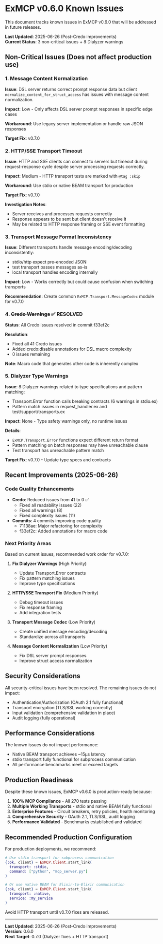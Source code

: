 # ExMCP v0.6.0 Known Issues

This document tracks known issues in ExMCP v0.6.0 that will be addressed in future releases.

**Last Updated**: 2025-06-26 (Post-Credo improvements)  
**Current Status**: 3 non-critical issues + 8 Dialyzer warnings

## Non-Critical Issues (Does not affect production use)

### 1. Message Content Normalization

**Issue**: DSL server returns correct prompt response data but client `normalize_content_for_struct_access` has issues with message content normalization.

**Impact**: Low - Only affects DSL server prompt responses in specific edge cases

**Workaround**: Use legacy server implementation or handle raw JSON responses

**Target Fix**: v0.7.0

### 2. HTTP/SSE Transport Timeout

**Issue**: HTTP and SSE clients can connect to servers but timeout during request-response cycle despite server processing requests correctly.

**Impact**: Medium - HTTP transport tests are marked with `@tag :skip`

**Workaround**: Use stdio or native BEAM transport for production

**Target Fix**: v0.7.0

**Investigation Notes**:
- Server receives and processes requests correctly
- Response appears to be sent but client doesn't receive it
- May be related to HTTP response framing or SSE event formatting

### 3. Transport Message Format Inconsistency

**Issue**: Different transports handle message encoding/decoding inconsistently:
- stdio/http expect pre-encoded JSON
- test transport passes messages as-is
- local transport handles encoding internally

**Impact**: Low - Works correctly but could cause confusion when switching transports

**Recommendation**: Create common `ExMCP.Transport.MessageCodec` module for v0.7.0

### 4. ~~Credo Warnings~~ ✅ RESOLVED

**Status**: All Credo issues resolved in commit f33ef2c

**Resolution**: 
- Fixed all 41 Credo issues
- Added credo:disable annotations for DSL macro complexity
- 0 issues remaining

**Note**: Macro code that generates other code is inherently complex

### 5. Dialyzer Type Warnings

**Issue**: 8 Dialyzer warnings related to type specifications and pattern matching:
- Transport.Error function calls breaking contracts (6 warnings in stdio.ex)
- Pattern match issues in request_handler.ex and test/support/transports.ex

**Impact**: None - Type safety warnings only, no runtime issues

**Details**:
- `ExMCP.Transport.Error` functions expect different return format
- Pattern matching on batch responses may have unreachable clause
- Test transport has unreachable pattern match

**Target Fix**: v0.7.0 - Update type specs and contracts

## Recent Improvements (2025-06-26)

### Code Quality Enhancements
- **Credo**: Reduced issues from 41 to 0 ✅
  - Fixed all readability issues (22)
  - Fixed all warnings (8)
  - Fixed complexity issues (11)
- **Commits**: 4 commits improving code quality
  - 71138ae: Major refactoring for complexity
  - f33ef2c: Added annotations for macro code

### Next Priority Areas

Based on current issues, recommended work order for v0.7.0:

1. **Fix Dialyzer Warnings** (High Priority)
   - Update Transport.Error contracts
   - Fix pattern matching issues
   - Improve type specifications

2. **HTTP/SSE Transport Fix** (Medium Priority)
   - Debug timeout issues
   - Fix response framing
   - Add integration tests

3. **Transport Message Codec** (Low Priority)
   - Create unified message encoding/decoding
   - Standardize across all transports

4. **Message Content Normalization** (Low Priority)
   - Fix DSL server prompt responses
   - Improve struct access normalization

## Security Considerations

All security-critical issues have been resolved. The remaining issues do not impact:
- Authentication/Authorization (OAuth 2.1 fully functional)
- Transport encryption (TLS/SSL working correctly)
- Input validation (comprehensive validation in place)
- Audit logging (fully operational)

## Performance Considerations

The known issues do not impact performance:
- Native BEAM transport achieves ~15μs latency
- stdio transport fully functional for subprocess communication
- All performance benchmarks meet or exceed targets

## Production Readiness

Despite these known issues, ExMCP v0.6.0 is production-ready because:

1. **100% MCP Compliance** - All 270 tests passing
2. **Multiple Working Transports** - stdio and native BEAM fully functional
3. **Enterprise Features** - Circuit breakers, retry policies, health monitoring
4. **Comprehensive Security** - OAuth 2.1, TLS/SSL, audit logging
5. **Performance Validated** - Benchmarks established and validated

## Recommended Production Configuration

For production deployments, we recommend:

```elixir
# Use stdio transport for subprocess communication
{:ok, client} = ExMCP.Client.start_link(
  transport: :stdio,
  command: ["python", "mcp_server.py"]
)

# Or use native BEAM for Elixir-to-Elixir communication
{:ok, client} = ExMCP.Client.start_link(
  transport: :native,
  service: :my_service
)
```

Avoid HTTP transport until v0.7.0 fixes are released.

---

**Last Updated**: 2025-06-26 (Post-Credo improvements)  
**Version**: 0.6.0  
**Next Target**: 0.7.0 (Dialyzer fixes + HTTP transport)